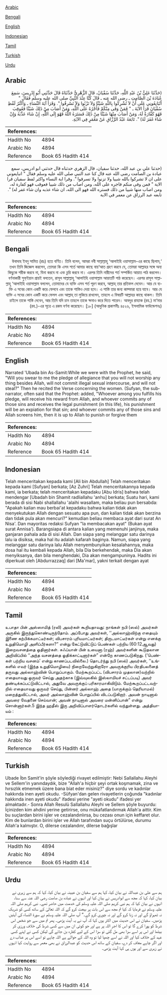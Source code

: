 [Arabic](#arabic)

[Bengali](#bengali)

[English](#english)

[Indonesian](#indonesian)

[Tamil](#tamil)

[Turkish](#turkish)

[Urdu](#urdu)

## Arabic


<div dir="rtl" lang="ar" style={{fontSize:'larger',backgroundColor:'#f8f9fa',padding:20}}>
(حَدَّثَنَا عَلِيُّ بْنُ عَبْدِ اللَّهِ، حَدَّثَنَا سُفْيَانُ، قَالَ الزُّهْرِيُّ حَدَّثَنَاهُ قَالَ حَدَّثَنِي أَبُو إِدْرِيسَ، سَمِعَ عُبَادَةَ بْنَ الصَّامِتِ ـ رضى الله عنه ـ قَالَ كُنَّا عِنْدَ النَّبِيِّ صلى الله عليه وسلم فَقَالَ ‏"‏ أَتُبَايِعُونِي عَلَى أَنْ لاَ تُشْرِكُوا بِاللَّهِ شَيْئًا وَلاَ تَزْنُوا وَلاَ تَسْرِقُوا ‏"‏‏.‏ وَقَرَأَ آيَةَ النِّسَاءِ ـ وَأَكْثَرُ لَفْظِ سُفْيَانَ قَرَأَ الآيَةَ ـ ‏"‏ فَمَنْ وَفَى مِنْكُمْ فَأَجْرُهُ عَلَى اللَّهِ، وَمَنْ أَصَابَ مِنْ ذَلِكَ شَيْئًا فَعُوقِبَ فَهُوَ كَفَّارَةٌ لَهُ، وَمَنْ أَصَابَ مِنْهَا شَيْئًا مِنْ ذَلِكَ فَسَتَرَهُ اللَّهُ فَهْوَ إِلَى اللَّهِ، إِنْ شَاءَ عَذَّبَهُ وَإِنْ شَاءَ غَفَرَ لَهُ‏)‏ ‏"‏‏.‏ تَابَعَهُ عَبْدُ الرَّزَّاقِ عَنْ مَعْمَرٍ فِي الآيَةِ‏.‏
</div>
<div style={{backgroundColor:'#f8f9fa',padding:20, marginBottom: 10}}><table> <thead> <tr> <th>References:</th> <th></th> </tr> </thead> <tbody><tr><td>Hadith No</td><td>4894</td></tr><tr><td>Arabic No</td><td>4894</td></tr><tr><td>Reference</td><td>Book 65 Hadith 414</td></tr></tbody></table></div>


<div dir="rtl" lang="ar" style={{fontSize:'larger',backgroundColor:'#f8f9fa',padding:20}}>
(حدثنا علي بن عبد الله، حدثنا سفيان، قال الزهري حدثناه قال حدثني ابو ادريس، سمع عبادة بن الصامت رضى الله عنه قال كنا عند النبي صلى الله عليه وسلم فقال " اتبايعوني على ان لا تشركوا بالله شييا ولا تزنوا ولا تسرقوا ". وقرا اية النساء واكثر لفظ سفيان قرا الاية " فمن وفى منكم فاجره على الله، ومن اصاب من ذلك شييا فعوقب فهو كفارة له، ومن اصاب منها شييا من ذلك فستره الله فهو الى الله، ان شاء عذبه وان شاء غفر له) ". تابعه عبد الرزاق عن معمر في الاية
</div>
<div style={{backgroundColor:'#f8f9fa',padding:20, marginBottom: 10}}><table> <thead> <tr> <th>References:</th> <th></th> </tr> </thead> <tbody><tr><td>Hadith No</td><td>4894</td></tr><tr><td>Arabic No</td><td>4894</td></tr><tr><td>Reference</td><td>Book 65 Hadith 414</td></tr></tbody></table></div>

## Bengali


<div dir="rtl" lang="bn" style={{fontSize:'larger',backgroundColor:'#f8f9fa',padding:20}}>
‘উবাদাহ ইবনু সামিত (রাঃ) হতে বর্ণিত। তিনি বলেন, আমরা নবী সাল্লাল্লাহু ‘আলাইহি ওয়াসাল্লাম-এর কাছে ছিলাম, তখন তিনি জিজ্ঞেস করলেন, তোমরা কি এসব শর্তে আমার কাছে বায়‘আত গ্রহণ করবে যে, তোমরা আল্লাহর সঙ্গে অন্য কিছুকে শরীক করবে না, যিনা করবে না এবং চুরি করবে না। এরপর তিনি নারীদের শর্ত সম্পর্কিত আয়াত পাঠ করলেন। বর্ণনাকারী সুফ্ইয়ান প্রায়ই বলতেন, রাসূল সাল্লাল্লাহু ‘আলাইহি ওয়াসাল্লাম আয়াতটি পাঠ করেছেন। এরপর রাসূল সাল্লাল্লাহু ‘আলাইহি ওয়াসাল্লাম বললেন, তোমাদের যে ব্যক্তি এসব শর্ত পূরণ করবে, আল্লাহ্ তার প্রতিফল দেবেন। আর যে ব্যক্তি এ সবের কোন একটি করে ফেলবে এবং তাকে শাস্তিও দেয়া হবে। এ শাস্তি তার জন্য কাফ্ফারা হয়ে যাবে। আর যে ব্যক্তি এ সবের কোন একটি করে ফেলল এবং আল্লাহ্ তা লুকিয়ে রাখলেন, তাহলে এ বিষয়টি আল্লাহর কাছে থাকল। তিনি চাইলে তাকে শাস্তি দেবেন, আর তিনি যদি চান তাহলে তাকে ক্ষমাও করে দিতে পারেন। আবদুর রায্যাক (রহ.) মা‘মার (রহ.)-এর সূত্রে এ রকম বর্ণনা করেছেন। [১৮] (আধুনিক প্রকাশনীঃ ৪৫২৬, ইসলামিক ফাউন্ডেশনঃ)
</div>
<div style={{backgroundColor:'#f8f9fa',padding:20, marginBottom: 10}}><table> <thead> <tr> <th>References:</th> <th></th> </tr> </thead> <tbody><tr><td>Hadith No</td><td>4894</td></tr><tr><td>Arabic No</td><td>4894</td></tr><tr><td>Reference</td><td>Book 65 Hadith 414</td></tr></tbody></table></div>

## English


<div dir="ltr" lang="en" style={{fontSize:'larger',backgroundColor:'#f8f9fa',padding:20}}>
Narrated 'Ubada bin As-Samit:While we were with the Prophet, he said, "Will you swear to me the pledge of allegiance that you will not worship any thing besides Allah, will not commit illegal sexual intercourse, and will not steal?" Then he recited the Verse concerning the women. (Sufyan, the subnarrator, often said that the Prophet: added, "Whoever among you fulfills his pledge, will receive his reward from Allah, and whoever commits any of those sins and receives the legal punishment (in this life), his punishment will be an expiation for that sin; and whoever commits any of those sins and Allah screens him, then it is up to Allah to punish or forgive them
</div>
<div style={{backgroundColor:'#f8f9fa',padding:20, marginBottom: 10}}><table> <thead> <tr> <th>References:</th> <th></th> </tr> </thead> <tbody><tr><td>Hadith No</td><td>4894</td></tr><tr><td>Arabic No</td><td>4894</td></tr><tr><td>Reference</td><td>Book 65 Hadith 414</td></tr></tbody></table></div>

## Indonesian


<div dir="ltr" lang="id" style={{fontSize:'larger',backgroundColor:'#f8f9fa',padding:20}}>
Telah menceritakan kepada kami [Ali bin Abdullah] Telah menceritakan kepada kami [Sufyan] berkata; [Az Zuhri] Telah menceritakannya kepada kami, ia berkata; telah menceritakan kepadaku [Abu Idris] bahwa telah mendengar [Ubadah bin Shamit radliallahu 'anhu] berkata; Suatu hari, kami berada di sisi Nabi shallallahu 'alaihi wasallam, maka beliau pun bersabda: "Apakah kalian mau berbai'at kepadaku bahwa kalian tidak akan menyekutukan Allah dengan sesuatu apa pun, dan kalian tidak akan berzina dan tidak pula akan mencuri?" kemudian beliau membaca ayat dari surat An Nisa'. Dan mayoritas redaksi Sufyan "Ia membacakan ayat" (Bukan ayat surat Annisa'). Barangsiapa di antara kalian yang memenuhi janjinya, maka ganjaran pahala ada di sisi Allah. Dan siapa yang melanggar satu darinya lalu ia disiksa, maka hal itu adalah kafarah baginya. Namun, siapa yang melanggar satu darinya lalu Allah menyembunyikan kesalahannya, maka dosa hal itu kembali kepada Allah, bila Dia berkehendak, maka Dia akan menyiksanya, dan bila menghendaki, Dia akan mengampuninya. Hadits ini diperkuat oleh [Abdurrazzaq] dari [Ma'mar], yakni terkait dengan ayat
</div>
<div style={{backgroundColor:'#f8f9fa',padding:20, marginBottom: 10}}><table> <thead> <tr> <th>References:</th> <th></th> </tr> </thead> <tbody><tr><td>Hadith No</td><td>4894</td></tr><tr><td>Arabic No</td><td>4894</td></tr><tr><td>Reference</td><td>Book 65 Hadith 414</td></tr></tbody></table></div>

## Tamil


<div dir="ltr" lang="ta" style={{fontSize:'larger',backgroundColor:'#f8f9fa',padding:20}}>
உபாதா பின் அஸ்ஸாமித் (ரலி) அவர்கள் கூறியதாவது: நாங்கள் நபி (ஸல்) அவர்கள் அருகில் இருந்துகொண்டிருந்தோம். அப்போது அவர்கள், ‘‘அல்லாஹ்விற்கு எதையும் இணை கற்பிக்கமாட்டீர்கள்; விபசாரம் புரியமாட்டீர்கள்; திருடமாட்டீர்கள் என்று எனக்கு உறுதிமொழி அளிப்பீர்களா?” என்று கேட்டுவிட்டுப் பெண்கள் பற்றிய (60:12ஆவது) இறைவசனத்தை ஓதினார்கள். சுஃப்யான் பின் உயைனா (ரஹ்) அவர்களின் கூடுதலான அறிவிப்பில் ‘‘அந்த வசனத்தை ஓதிக்காட்டினார்கள்” என்றே காணப்படுகிறது. (‘பெண்கள் பற்றிய வசனம்’ என்று காணப்படவில்லை.) தொடர்ந்து நபி (ஸல்) அவர்கள், ‘‘உங்களில் எவர் (இந்த உறுதிமொழியை) நிறைவேற்றுகிறாரோ அவருக்குரிய பிரதிபலனைத் தருவது அல்லாஹ்வின் பொறுப்பாகும். மேற்கூறப்பட்ட (விபசாரம் முதலான)வற்றில் எதையாவது ஒருவர் செய்து அதற்காக (இவ்வுலகில் இஸ்லாமியச் சட்டப்படி) அவர் தண்டிக்கப்பட்டுவிட்டால், அதுவே அவருக்குப் பரிகாரமாகிவிடும். மேற்கூறப்பட்டவற்றில் எதையாவது ஒருவர் செய்து, பின்னர் அல்லாஹ் அதை (யாருக்கும் தெரியாமல்) மறைத்துவிட்டால், அவர் அல்லாஹ்வின் பொறுப்பில் விடப்படுகிறார். அவன் நாடினால் அவரை வேதனை செய்வான்; அவன் நாடினால் அவரை மன்னிப்பான்” என்று சொன்னார்கள்.5 இந்த ஹதீஸ் இரு அறிவிப்பாளர்தொடர்களில் வந்துள்ளது. அத்தியாயம் :
</div>
<div style={{backgroundColor:'#f8f9fa',padding:20, marginBottom: 10}}><table> <thead> <tr> <th>References:</th> <th></th> </tr> </thead> <tbody><tr><td>Hadith No</td><td>4894</td></tr><tr><td>Arabic No</td><td>4894</td></tr><tr><td>Reference</td><td>Book 65 Hadith 414</td></tr></tbody></table></div>

## Turkish


<div dir="ltr" lang="tr" style={{fontSize:'larger',backgroundColor:'#f8f9fa',padding:20}}>
Ubade İbn Samit'in şöyle söylediği rivayet edilmiştir: Nebi Sallallahu Aleyhi ve Sellem'in yanındaydık, bize "Allah'a hiçbir şeyi ortak koşmamak, zina ve hırsızlık etmemek üzere bana biat eder misiniz?" diye sordu ve kadınlar hakkında inen ayeti okudu. -Süfyan'dan gelen rivayetlerin çoğunda "kadınlar hakkında inen ayeti okudu" ifadesi yerine "ayeti okudu" ifadesi yer almaktadır.- Sonra Allah Resulü Sallallahu Aleyhi ve Sellem şöyle buyurdu: İçinizden kim ahdini yerine getirirse, onu mükafatlandırmak Allah'a aittir. Kim bu suçlardan birini işler ve cezalandınlırsa, bu cezası onun için keffaret olur. Kim de bunlardan birini işler ve Allah tarafından suçu örtülürse, durumu Allah'a kalmıştır. O, dilerse cezalandınr, dilerse bağışlar
</div>
<div style={{backgroundColor:'#f8f9fa',padding:20, marginBottom: 10}}><table> <thead> <tr> <th>References:</th> <th></th> </tr> </thead> <tbody><tr><td>Hadith No</td><td>4894</td></tr><tr><td>Arabic No</td><td>4894</td></tr><tr><td>Reference</td><td>Book 65 Hadith 414</td></tr></tbody></table></div>

## Urdu


<div dir="rtl" lang="ur" style={{fontSize:'larger',backgroundColor:'#f8f9fa',padding:20}}>
ہم سے علی بن عبداللہ نے بیان کیا، کہا ہم سے سفیان بن عیینہ نے بیان کیا، کہا کہ ہم سے زہری نے بیان کیا، کہا کہ مجھ سے ابوادریس نے بیان کیا اور انہوں نے عبادہ بن صامت رضی اللہ عنہ سے سنا، انہوں نے بیان کیا کہ ہم نبی کریم صلی اللہ علیہ وسلم کی خدمت میں حاضر تھے۔ نبی کریم صلی اللہ علیہ وسلم نے فرمایا کہ کیا تم مجھ سے اس بات پر بیعت کرو گے کہ اللہ تعالیٰ کے ساتھ کسی کو شریک نہ ٹھہراؤ گے اور نہ زنا کرو گے اور نہ چوری کرو گے۔“ آپ صلی اللہ علیہ وسلم نے سورۃ النساء کی آیتیں پڑھیں۔ سفیان نے اس حدیث میں اکثر یوں کہا کہ آپ نے یہ آیت پڑھی۔ پھر تم میں سے جو شخص اس شرط کو پورا کرے گا تو اس کا اجر اللہ پر ہے اور جو کوئی ان میں سے کسی شرط کی خلاف ورزی کر بیٹھا اور اس پر اسے سزا بھی مل گئی تو سزا اس کے لیے کفارہ بن جائے گی لیکن کسی نے اپنے کسی عہد کے خلاف کیا اور اللہ نے اسے چھپا لیا تو وہ اللہ کے حوالے ہے اللہ چاہے تو اسے اس پر عذاب دے اور اگر چاہے معاف کر دے، سفیان کے ساتھ اس حدیث کو عبدالرزاق نے بھی معمر سے روایت کیا انہوں نے زہری سے اور یوں ہی کہا آیت پڑھی۔
</div>
<div style={{backgroundColor:'#f8f9fa',padding:20, marginBottom: 10}}><table> <thead> <tr> <th>References:</th> <th></th> </tr> </thead> <tbody><tr><td>Hadith No</td><td>4894</td></tr><tr><td>Arabic No</td><td>4894</td></tr><tr><td>Reference</td><td>Book 65 Hadith 414</td></tr></tbody></table></div>